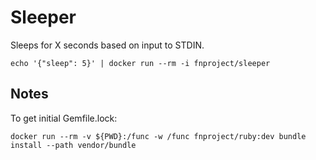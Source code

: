 # Sleeper

Sleeps for X seconds based on input to STDIN. 

```
echo '{"sleep": 5}' | docker run --rm -i fnproject/sleeper
```

## Notes

To get initial Gemfile.lock:

```
docker run --rm -v ${PWD}:/func -w /func fnproject/ruby:dev bundle install --path vendor/bundle
```
